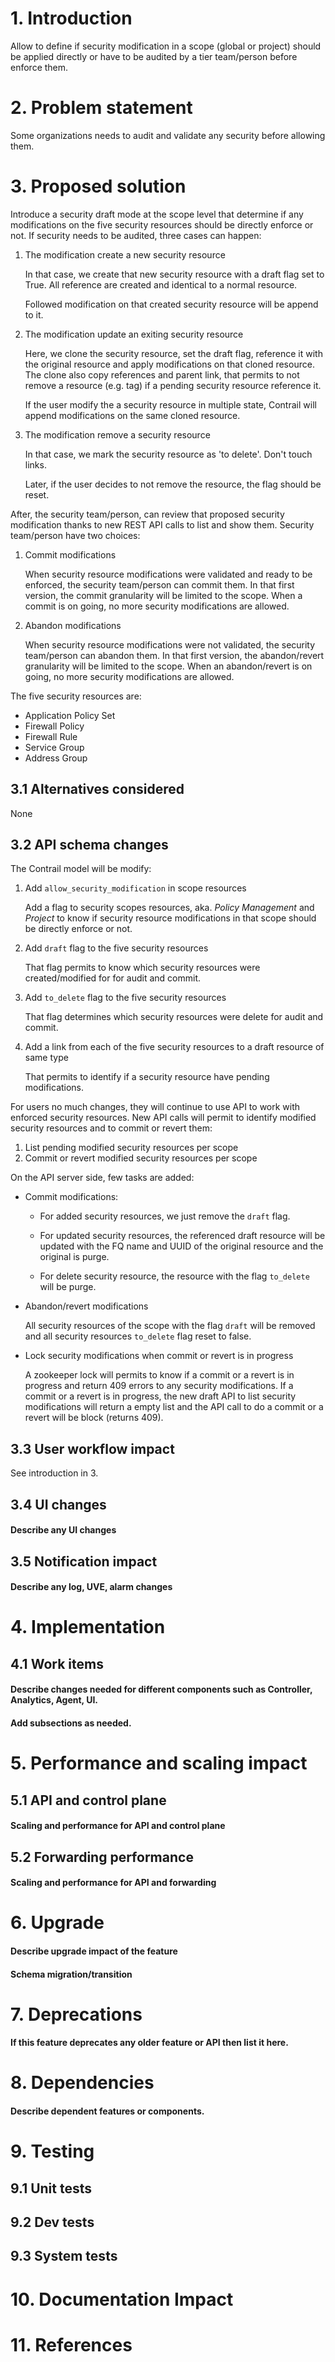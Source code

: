 
# 1. Introduction

Allow to define if security modification in a scope (global or project) should
be applied directly or have to be audited by a tier team/person before enforce
them.

# 2. Problem statement

Some organizations needs to audit and validate any security before allowing
them.

# 3. Proposed solution

Introduce a security draft mode at the scope level that determine if any
modifications on the five security resources should be directly enforce or not.
If security needs to be audited, three cases can happen:

1. The modification create a new security resource

   In that case, we create that new security resource with a draft flag set to
   True. All reference are created and identical to a normal resource.

   Followed modification on that created security resource will be append to it.

2. The modification update an exiting security resource

   Here, we clone the security resource, set the draft flag, reference it with
   the original resource and apply modifications on that cloned resource. The
   clone also copy references and parent link, that permits to not remove a
   resource (e.g. tag) if a pending security resource reference it.

   If the user modify the a security resource in multiple state, Contrail will
   append modifications on the same cloned resource.

3. The modification remove a security resource

   In that case, we mark the security resource as 'to delete'. Don't touch
   links.

   Later, if the user decides to not remove the resource, the flag should be
   reset.

After, the security team/person, can review that proposed security modification
thanks to new REST API calls to list and show them. Security team/person have
two choices:

1. Commit modifications

   When security resource modifications were validated and ready to be enforced,
   the security team/person can commit them. In that first version, the commit
   granularity will be limited to the scope. When a commit is on going, no more
   security modifications are allowed.

2. Abandon modifications

   When security resource modifications were not validated, the security
   team/person can abandon them. In that first version, the abandon/revert
   granularity will be limited to the scope. When an abandon/revert is on going,
   no more security modifications are allowed.

The five security resources are:
* Application Policy Set
* Firewall Policy
* Firewall Rule
* Service Group
* Address Group

## 3.1 Alternatives considered

None

## 3.2 API schema changes

The Contrail model will be modify:

1. Add `allow_security_modification` in scope resources

   Add a flag to security scopes resources, aka. *Policy Management* and
   *Project* to know if security resource modifications in that scope should be
   directly enforce or not.

2. Add `draft` flag to the five security resources

   That flag permits to know which security resources were created/modified for
   for audit and commit.

3. Add `to_delete` flag to the five security resources

   That flag determines which security resources were delete for audit and
   commit.

4. Add a link from each of the five security resources to a draft resource of
   same type

   That permits to identify if a security resource have pending modifications.

For users no much changes, they will continue to use API to work with enforced
security resources. New API calls will permit to identify modified security
resources and to commit or revert them:

1. List pending modified security resources per scope
2. Commit or revert modified security resources per scope

On the API server side, few tasks are added:

* Commit modifications:

  * For added security resources, we just remove the `draft` flag.

  * For updated security resources, the referenced draft resource will be
    updated with the FQ name and UUID of the original resource and the original
    is purge.

  * For delete security resource, the resource with the flag `to_delete` will be
    purge.

* Abandon/revert modifications

  All security resources of the scope with the flag `draft` will be removed and
  all security resources `to_delete` flag reset to false.

* Lock security modifications when commit or revert is in progress

  A zookeeper lock will permits to know if a commit or a revert is in progress
  and return 409 errors to any security modifications. If a commit or a revert
  is in progress, the new draft API to list security modifications will return a
  empty list and the API call to do a commit or a revert will be block (returns
  409).

## 3.3 User workflow impact

See introduction in 3.

## 3.4 UI changes
#### Describe any UI changes

## 3.5 Notification impact
#### Describe any log, UVE, alarm changes


# 4. Implementation
## 4.1 Work items
#### Describe changes needed for different components such as Controller, Analytics, Agent, UI.
#### Add subsections as needed.

# 5. Performance and scaling impact
## 5.1 API and control plane
#### Scaling and performance for API and control plane

## 5.2 Forwarding performance
#### Scaling and performance for API and forwarding

# 6. Upgrade
#### Describe upgrade impact of the feature
#### Schema migration/transition

# 7. Deprecations
#### If this feature deprecates any older feature or API then list it here.

# 8. Dependencies
#### Describe dependent features or components.

# 9. Testing
## 9.1 Unit tests
## 9.2 Dev tests
## 9.3 System tests

# 10. Documentation Impact

# 11. References
